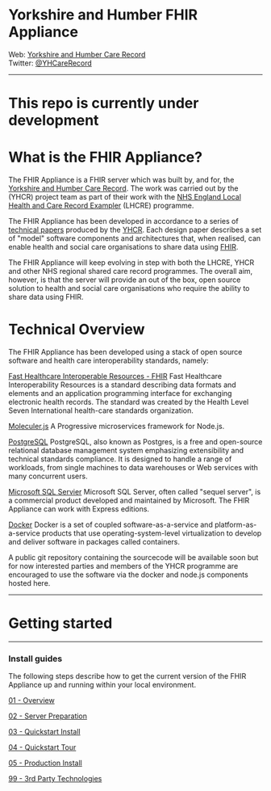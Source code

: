 # Yorkshire and Humber FHIR Appliance
Web: [Yorkshire and Humber Care Record](https://yhcr.org)  
Twitter: [@YHCareRecord](https://twitter.com/YHCareRecord/)

---

# This repo is currently under development

# What is the FHIR Appliance?
The FHIR Appliance is a FHIR server which was built by, and for, the [Yorkshire and Humber Care Record](https://yhcr.org). The work was carried out by the (YHCR) project team as part of their work with the [NHS England Local Health and Care Record Exampler](https://www.england.nhs.uk/publication/local-health-and-care-record-exemplars/) (LHCRE) programme. 

The FHIR Appliance has been developed in accordance to a series of [technical papers](https://yhcr.org/downloads/) produced by the [YHCR](https://yhcr.org). Each design paper describes a set of "model" software components and architectures that, when realised, can enable health and social care organisations to share data using [FHIR](https://www.hl7.org/fhir/STU3/). 

The FHIR Appliance will keep evolving in step with both the LHCRE, YHCR and other NHS regional shared care record programmes. The overall aim, however, is that the server will provide an out of the box, open source solution to health and social care organisations who require the ability to share data using FHIR.

# Technical Overview

The FHIR Appliance has been developed using a stack of open source software and health care interoperability standards, namely:

[Fast Healthcare Interoperable Resources - FHIR](https://fhir.hl7.org.uk)
Fast Healthcare Interoperability Resources is a standard describing data formats and elements and an application programming interface for exchanging electronic health records. The standard was created by the Health Level Seven International health-care standards organization.

[Moleculer.js](https://moleculer.services)
A Progressive microservices framework for Node.js.

[PostgreSQL](https://www.postgresql.org)
PostgreSQL, also known as Postgres, is a free and open-source relational database management system emphasizing extensibility and technical standards compliance. It is designed to handle a range of workloads, from single machines to data warehouses or Web services with many concurrent users.

[Microsoft SQL Servier](https://www.microsoft.com/en-gb/sql-server)
Microsoft SQL Server, often called "sequel server", is a commercial product developed and maintained by Microsoft. The FHIR Appliance can work with Express editions.

[Docker](https://www.docker.com)
Docker is a set of coupled software-as-a-service and platform-as-a-service products that use operating-system-level virtualization to develop and deliver software in packages called containers.

A public git repository containing the sourcecode will be available soon but for now interested parties and members of the YHCR programme are encouraged to use the software via the docker and node.js components hosted here. 


---

# Getting started


---



### Install guides
The following steps describe how to get the current version of the FHIR Appliance up and running within your local environment. 

[01 - Overview](/docs/install-guide/FHIR-Appliance-Install-01-Overview-v2.docx)

[02 - Server Preparation](docs/install-guide/FHIR-Appliance-Install-02-Server-Preparation-v2.docx)

[03 - Quickstart Install](docs/install-guide/FHIR-Appliance-Install-03-Quickstart-Install-v2.docx)

[04 - Quickstart Tour](docs/install-guide/FHIR-Appliance-Install-04-Quickstart-Tour-v2.docx)

[05 - Production Install](docs/install-guide/YFHIR-Appliance-Install-05-Production-Install-v2.docx)

[99 - 3rd Party Technologies](docs/install-guide/FHIR-Appliance-Install-99-3rd-Party-Technologies-v2.docx)
